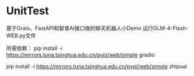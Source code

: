 # UnitTest
基于Graio、FastAPI和智普AI接口做的聊天机器人小Demo
运行GLM-4-Flash-WEB.py文件

所需依赖：
pip install -i https://mirrors.tuna.tsinghua.edu.cn/pypi/web/simple gradio

pip install -i https://mirrors.tuna.tsinghua.edu.cn/pypi/web/simple zhipuai

